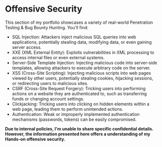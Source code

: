 # Offensive Security

This section of my portfolio showcases a variety of real-world Penetration Testing & Bug Bounty Hunting. You'll find:

- SQL Injection: Attackers inject malicious SQL queries into web applications, potentially stealing data, modifying data, or even gaining server access.
- XXE (XML External Entity): Exploits vulnerabilities in XML processing to access internal files or even external systems.
- Server-Side Template Injection: Injecting malicious code into server-side templates, allowing attackers to execute arbitrary code on the server.
- XSS (Cross-Site Scripting): Injecting malicious scripts into web pages viewed by other users, potentially stealing cookies, hijacking sessions, or redirecting users to malicious sites.
- CSRF (Cross-Site Request Forgery): Tricking users into performing actions on a website they are authenticated to, such as transferring funds or changing account settings.
- Clickjacking: Tricking users into clicking on hidden elements within a web page, leading them to perform unintended actions.
- Authentication: Weak or improperly implemented authentication mechanisms (passwords, tokens) can be easily compromised.

  
**Due to internal policies, I'm unable to share specific confidential details. However, the information presented here offers a understanding of my Hands-on offensive security.**

